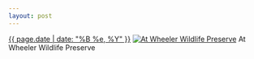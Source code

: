 ```yaml
---
layout: post
---
```


<p>
  <time><a href="/402">{{ page.date | date: "%B %e, %Y" }}</a></time>
  <a href="/402"><img src="{{ site.assets_url }}/402-640.jpg" srcset="{{ site.assets_url }}/402-1280.jpg 1280w, {{ site.assets_url }}/402-960.jpg 960w, {{ site.assets_url }}/402-640.jpg 640w, {{ site.assets_url }}/402-320.jpg 320w" sizes="(min-width: 700px) 50vw, calc(100vw - 2rem)" alt="At Wheeler Wildlife Preserve" /></a>
  <span>At Wheeler Wildlife Preserve</span>
</p>
